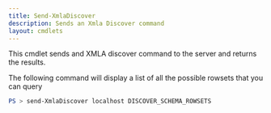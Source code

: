 ```yaml
---
title: Send-XmlaDiscover
description: Sends an Xmla Discover command
layout: cmdlets
---
```

This cmdlet sends and XMLA discover command to the server and returns the results.

The following command will display a list of all the possible rowsets that you can query

```powershell
PS > send-XmlaDiscover localhost DISCOVER_SCHEMA_ROWSETS
```
